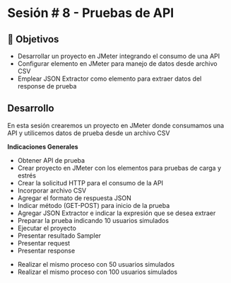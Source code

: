 # Sesión # 8 - Pruebas de API 

## :dart: Objetivos

- Desarrollar un proyecto en JMeter integrando el consumo de una API
- Configurar elemento en JMeter para manejo de datos desde  archivo CSV 
- Emplear JSON Extractor como elemento para extraer datos del response de prueba


## Desarrollo

En esta sesión crearemos un proyecto en JMeter donde consumamos una API y utilicemos datos de prueba desde un archivo CSV


**Indicaciones Generales**

- Obtener API de prueba
- Crear proyecto en JMeter con los elementos para pruebas de carga y estrés
- Crear la solicitud HTTP para el consumo de la API
- Incorporar archivo CSV
- Agregar el formato de respuesta JSON
- Indicar método (GET-POST) para inicio de la prueba
- Agregar JSON Extractor e indicar la expresión que se desea extraer
- Preparar la prueba indicando 10 usuarios simulados
- Ejecutar el proyecto
- Presentar resultado Sampler
- Presentar request
- Presentar response

* Realizar el mismo proceso con 50 usuarios simulados
* Realizar el mismo proceso con 100 usuarios simulados

